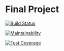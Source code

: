 # Final Project

[![Build Status](https://travis-ci.com/csci-e-29/2020fa-final-project-skyros.svg?token=18E2pJv6upgk4axV7LFv&branch=master)](https://travis-ci.com/csci-e-29/2020fa-final-project-skyros)

[![Maintainability](https://api.codeclimate.com/v1/badges/d4e37982a111e966754c/maintainability)](https://codeclimate.com/repos/5fc79c63d7c28d43c7000ccb/maintainability)

[![Test Coverage](https://api.codeclimate.com/v1/badges/d4e37982a111e966754c/test_coverage)](https://codeclimate.com/repos/5fc79c63d7c28d43c7000ccb/test_coverage)